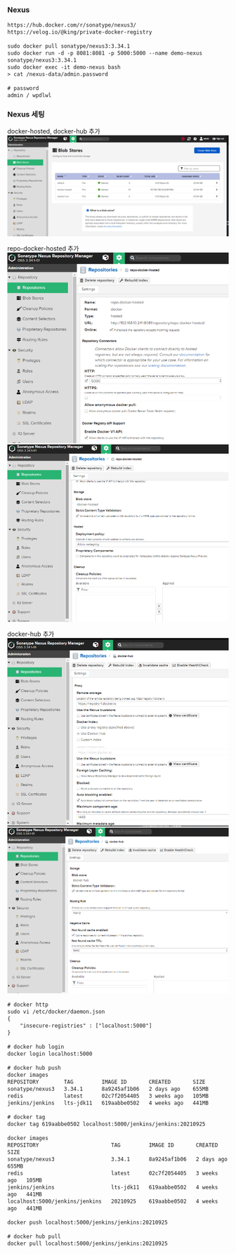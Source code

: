 ### Nexus
```shell script
https://hub.docker.com/r/sonatype/nexus3/
https://velog.io/@king/private-docker-registry

sudo docker pull sonatype/nexus3:3.34.1
sudo docker run -d -p 8081:8081 -p 5000:5000 --name demo-nexus sonatype/nexus3:3.34.1
sudo docker exec -it demo-nexus bash
> cat /nexus-data/admin.password

# password
admin / wpdlwl
```

### Nexus 세팅
docker-hosted, docker-hub 추가
![nexus-1](https://github.com/sanggi-wjg/my_study/blob/main/Docker-Instance/data/nexus-1.png?raw=true)

repo-docker-hosted 추가
![nexus-2](https://github.com/sanggi-wjg/my_study/blob/main/Docker-Instance/data/nexus-2.png?raw=true)
![nexus-3](https://github.com/sanggi-wjg/my_study/blob/main/Docker-Instance/data/nexus-3.png?raw=true)

docker-hub 추가
![nexus-4](https://github.com/sanggi-wjg/my_study/blob/main/Docker-Instance/data/nexus-4.png?raw=true)
![nexus-5](https://github.com/sanggi-wjg/my_study/blob/main/Docker-Instance/data/nexus-5.png?raw=true)

```shell script
# docker http
sudo vi /etc/docker/daemon.json
{
    "insecure-registries" : ["localhost:5000"]
}

# docker hub login
docker login localhost:5000

# docker hub push
docker images
REPOSITORY        TAG         IMAGE ID       CREATED       SIZE
sonatype/nexus3   3.34.1      8a9245af1b06   2 days ago    655MB
redis             latest      02c7f2054405   3 weeks ago   105MB
jenkins/jenkins   lts-jdk11   619aabbe0502   4 weeks ago   441MB

# docker tag
docker tag 619aabbe0502 localhost:5000/jenkins/jenkins:20210925

docker images
REPOSITORY                       TAG         IMAGE ID       CREATED       SIZE
sonatype/nexus3                  3.34.1      8a9245af1b06   2 days ago    655MB
redis                            latest      02c7f2054405   3 weeks ago   105MB
jenkins/jenkins                  lts-jdk11   619aabbe0502   4 weeks ago   441MB
localhost:5000/jenkins/jenkins   20210925    619aabbe0502   4 weeks ago   441MB

docker push localhost:5000/jenkins/jenkins:20210925

# docker hub pull
docker pull localhost:5000/jenkins/jenkins:20210925
``` 